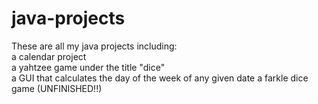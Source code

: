 # java-projects
These are all my java projects including:  
  a calendar project  
  a yahtzee game under the title "dice"   
  a GUI that calculates the day of the week of any given date 
  a farkle dice game (UNFINISHED!!)
